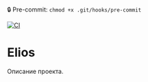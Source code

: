 🔒 Pre-commit: `chmod +x .git/hooks/pre-commit`

[![CI](https://github.com/ZafarTurapov/Elios/actions/workflows/ci.yml/badge.svg)](https://github.com/ZafarTurapov/Elios/actions/workflows/ci.yml)

# Elios

Описание проекта.
